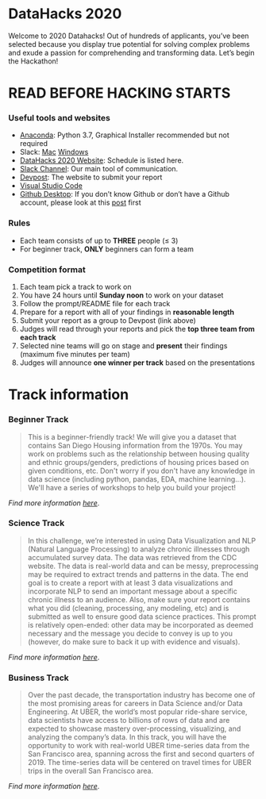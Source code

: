# DataHacks 2020
Welcome to 2020 Datahacks! Out of hundreds of applicants, you’ve been selected because you display true potential for solving complex problems and exude a passion for comprehending and transforming data. Let’s begin the Hackathon!

# READ BEFORE HACKING STARTS
### Useful tools and websites
- [Anaconda](https://www.anaconda.com/distribution/?gclid=EAIaIQobChMI3Mj06rav5wIVwRd9Ch20mw4zEAAYASAAEgLRDvD_BwE#download-section): Python 3.7, Graphical Installer recommended but not required
- Slack: [Mac](https://slack.com/downloads/mac) [Windows](https://slack.com/downloads/windows)
- [DataHacks 2020 Website](http://datahacks.tech/): Schedule is listed here.
- [Slack Channel](https://join.slack.com/t/datahacks2020/shared_invite/enQtOTMyNDM3MzQ2NzU5LWYyZjc2NTgxOGFlNjUyYTBjNjk3OWFiOWY3YTYwYTk1OThkYTYwNDY1ZmI2ZWQxM2MxYjZiNWE3YTg5NWVhNDI): Our main tool of communication.
- [Devpost](https://datahacks.devpost.com/?preview_token=QQWbaYzAyjvDGT0g95624H8gHoHq518QC3HIU2zDEKM%3D): The website to submit your report
- [Visual Studio Code](https://code.visualstudio.com/download)
- [Github Desktop](https://desktop.github.com/): If you don’t know Github or don’t have a Github account, please look at this [post](https://product.hubspot.com/blog/git-and-github-tutorial-for-beginners) first
### Rules
* Each team consists of up to **THREE** people (≤ 3)
* For beginner track, **ONLY** beginners can form a team
### Competition format
1. Each team pick a track to work on
2. You have 24 hours until **Sunday noon** to work on your dataset
3. Follow the prompt/README file for each track
4. Prepare for a report with all of your findings in **reasonable length**
5. Submit your report as a group to Devpost (link above)
6. Judges will read through your reports and pick the **top three team from each track**
7. Selected nine teams will go on stage and **present** their findings (maximum five minutes per team)
8. Judges will announce **one winner per track** based on the presentations

# Track information
### Beginner Track
> This is a beginner-friendly track! We will give you a dataset that contains San Diego Housing information from the 1970s. You may work on problems such as the relationship between housing quality and ethnic groups/genders, predictions of housing prices based on given conditions, etc. Don't worry if you don't have any knowledge in data science (including python, pandas, EDA, machine learning...). We'll have a series of workshops to help you build your project!

*Find more information [here](./Dataset/README.md)*.
### Science Track
> In this challenge, we’re interested in using Data Visualization and NLP (Natural Language Processing) to analyze chronic illnesses through accumulated survey data. The data was retrieved from the CDC website. The data is real-world data and can be messy, preprocessing may be required to extract trends and patterns in the data. The end goal is to create a report with at least 3 data visualizations and incorporate NLP to send an important message about a specific chronic illness to an audience. Also, make sure your report contains what you did (cleaning, processing, any modeling, etc) and is submitted as well to ensure good data science practices. This prompt is relatively open-ended: other data may be incorporated as deemed necessary and the message you decide to convey is up to you (however, do make sure to back it up with evidence and visuals).

*Find more information [here](./Dataset/README.md)*.
### Business Track
> Over the past decade, the transportation industry has become one of the most promising areas for careers in Data Science and/or Data Engineering. At UBER, the world’s most popular ride-share service, data scientists have access to billions of rows of data and are expected to showcase mastery over-processing, visualizing, and analyzing the company’s data. In this track, you will have the opportunity to work with real-world UBER time-series data from the San Francisco area, spanning across the first and second quarters of 2019. The time-series data will be centered on travel times for UBER trips in the overall San Francisco area.

*Find more information [here](./Dataset/README.md)*.
